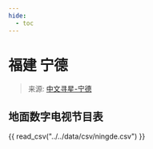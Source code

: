 ```yaml
---
hide:
  - toc
---
```


# 福建 宁德

> 来源: [中文寻星-宁德](http://dtmb.saoing.com/ningde.htm)

## 地面数字电视节目表

{{ read_csv("../../data/csv/ningde.csv") }}
